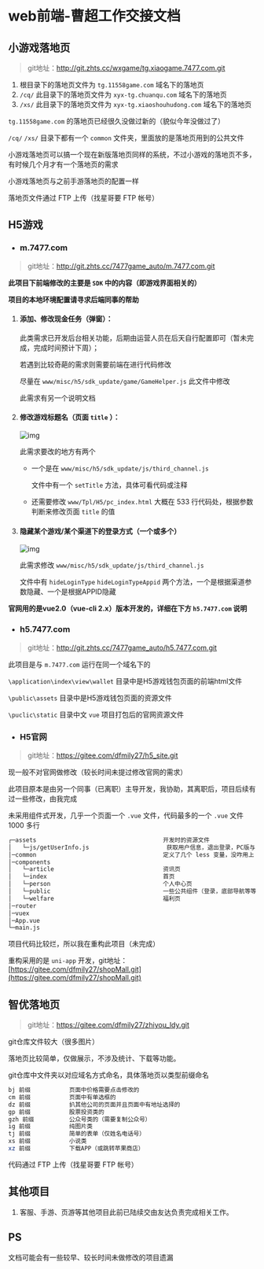 # web前端-曹超工作交接文档

## 小游戏落地页

> git地址：http://git.zhts.cc/wxgame/tg.xiaogame.7477.com.git

1. 根目录下的落地页文件为 `tg.11558game.com` 域名下的落地页
2. `/cq/` 此目录下的落地页文件为 `xyx-tg.chuanqu.com` 域名下的落地页
3. `/xs/` 此目录下的落地页文件为 `xyx-tg.xiaoshouhudong.com` 域名下的落地页

`tg.11558game.com` 的落地页已经很久没做过新的（貌似今年没做过了）

`/cq/` `/xs/` 目录下都有一个 `common` 文件夹，里面放的是落地页用到的公共文件

小游戏落地页可以搞一个现在新版落地页同样的系统，不过小游戏的落地页不多，有时候几个月才有一个落地页的需求

小游戏落地页与之前手游落地页的配置一样

落地页文件通过 FTP 上传（找星哥要 FTP 帐号）

## H5游戏

- ### m.7477.com

> git地址：http://git.zhts.cc/7477game_auto/m.7477.com.git

**此项目下前端修改的主要是 `SDK` 中的内容（即游戏界面相关的）** 

**项目的本地环境配置请寻求后端同事的帮助** 

1. #### 添加、修改现金任务（弹窗）：

   此类需求已开发后台相关功能，后期由运营人员在后天自行配置即可（暂未完成，完成时间预计下周）；

   若遇到比较奇葩的需求则需要前端在进行代码修改

   尽量在 `www/misc/h5/sdk_update/game/GameHelper.js` 此文件中修改

   此需求有另一个说明文档

2. #### 修改游戏标题名（页面 `title` ）：

   ![img](https://s1.ax1x.com/2020/09/18/wh0Zb8.png)

   此需求要改的地方有两个

   - 一个是在 `www/misc/h5/sdk_update/js/third_channel.js` 

     文件中有一个 `setTitle` 方法，具体可看代码或注释

   - 还需要修改 `www/Tpl/H5/pc_index.html` 大概在 533 行代码处，根据参数判断来修改页面 `title` 的值

3. #### 隐藏某个游戏/某个渠道下的登录方式（一个或多个）

   ![img](https://s1.ax1x.com/2020/09/18/wh01vq.png)

   此需求修改 `www/misc/h5/sdk_update/js/third_channel.js` 

   文件中有 `hideLoginType` `hideLoginTypeAppid` 两个方法，一个是根据渠道参数隐藏、一个是根据APPID隐藏

   

**官网用的是vue2.0（vue-cli 2.x）版本开发的，详细在下方 `h5.7477.com` 说明** 

- ### h5.7477.com

> git地址：http://git.zhts.cc/7477game_auto/h5.7477.com.git

此项目是与 `m.7477.com` 运行在同一个域名下的

`\application\index\view\wallet` 目录中是H5游戏钱包页面的前端html文件

`\public\assets` 目录中是H5游戏钱包页面的资源文件

`\puclic\static` 目录中文 `vue` 项目打包后的官网资源文件

- ### H5官网

> git地址：https://gitee.com/dfmily27/h5_site.git

现一般不对官网做修改（较长时间未提过修改官网的需求）

此项目原本是由另一个同事（已离职）主导开发，我协助，其离职后，项目后续有过一些修改，由我完成

未采用组件式开发，几乎一个页面一个 `.vue` 文件，代码最多的一个 `.vue` 文件 1000 多行

```bash
┌─assets									开发时的资源文件
│	└─js/getUserInfo.js						 获取用户信息，退出登录，PC版与iframe通信在这个文件中
│─common									定义了几个 less 变量，没咋用上
│─components
│	└─article								资讯页
│	└─index									首页
│	└─person								个人中心页
│	└─public								一些公共组件（登录，底部导航等等...）
│	└─welfare								福利页
│─router
│─vuex
│─App.vue
└─main.js
```

项目代码比较烂，所以我在重构此项目（未完成）

重构采用的是 `uni-app` 开发，git地址：[https://gitee.com/dfmily27/shopMall.git](https://gitee.com/dfmily27/shopMall.git) 

## 智优落地页

> git地址：https://gitee.com/dfmily27/zhiyou_ldy.git

git仓库文件较大（很多图片）

落地页比较简单，仅做展示，不涉及统计、下载等功能。

git仓库中文件夹以对应域名方式命名，具体落地页以类型前缀命名

```bash
bj 前缀			页面中价格需要点击修改的
cm 前缀			页面中有单选框的
dz 前缀			扒其他公司的页面并且页面中有地址选择的
gp 前缀			股票投资类的
gzh 前缀			公众号类的（需要复制公众号）
ig 前缀			纯图片类
tj 前缀			简单的表单（仅姓名电话号）
xs 前缀			小说类
xz 前缀			下载APP（或跳转苹果商店）
```

代码通过 FTP 上传（找星哥要 FTP 帐号）

## 其他项目

1. 客服、手游、页游等其他项目此前已陆续交由友达负责完成相关工作。

## PS

文档可能会有一些较早、较长时间未做修改的项目遗漏































